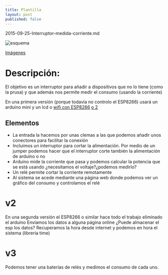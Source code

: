```yaml
---
title: Plantilla
layout: post
published: false
---
```

2015-09-25-Interruptor-medida-corriente.md

![esquema](https://goo.gl/photos/wC8A5FeSVndqRGrC6)

[Imágenes](https://goo.gl/photos/RVeYP7u6zGor7B7U9)


# Descripción:

El objetivo es un interruptor para añadir a dispositivos que no lo tiene (como la prusa) y que además nos permite medir el consumo (usando la corriente)

En una primera versión (porque todavía no controlo el ESP8266) usará un arduino mini y un lcd o [wifi con ESP8266](http://www.prometec.net/arduino-wifi/) [o 2](http://www.leantec.es/blog/26_Como-conectar-Arduino-a-una-red-WIFi-con-el-m.html)

## Elementos

* La entrada la hacemos por unas clemas a las que podemos añadir unos conectores para facilitar la conexión
* Incluimos un interruptor para cortar la alimentación. Por medio de un jumper podemos hacer que el interruptor corte también la alimentación de arduino o no
* Arduino mide la corriente que pasa y podemos calcular la potencia que se está usando ¿necesitamos el voltaje?¿podemos medirlo?
* Un relé permite cortar la corriente remotamente
* Al sistema se acede mediante una página web donde podemos ver un gráfico del consumo y controlamos el relé


# v2
En una segunda versión el ESP8266 o similar hace todo el trabajo eliminado el arduino
Enviamos los datos a alguna página online
¿Puede almacenar el esp los datos?
Recuperamos la hora desde internet y podemos en hora el sistema (librería time)

# v3
Podemos tener una baterías de relés y medimos el consumo de cada uno.
